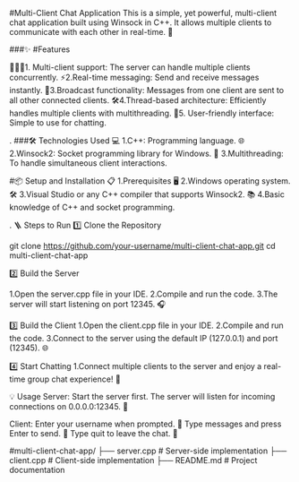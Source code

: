
#Multi-Client Chat Application
This is a simple, yet powerful, multi-client chat application built using Winsock in C++. It allows multiple clients to communicate with each other in real-time. 🚀


###✨ #Features

🧑‍🤝‍🧑1. Multi-client support: The server can handle multiple clients concurrently.
⚡2.Real-time messaging: Send and receive messages instantly.
📣3.Broadcast functionality: Messages from one client are sent to all other connected clients.
🛠️4.Thread-based architecture: Efficiently handles multiple clients with multithreading.
💬5. User-friendly interface: Simple to use for chatting.

.
###🛠️ Technologies Used
💻 1.C++: Programming language.
🌐 2.Winsock2: Socket programming library for Windows.
🧵 3.Multithreading: To handle simultaneous client interactions.



#📦 Setup and Installation
📋 1.Prerequisites
🖥️ 2.Windows operating system.
🛠️ 3.Visual Studio or any C++ compiler that supports Winsock2.
📚 4.Basic knowledge of C++ and socket programming.

.
🪜 Steps to Run
1️⃣ Clone the Repository

git clone https://github.com/your-username/multi-client-chat-app.git
cd multi-client-chat-app

2️⃣ Build the Server

1.Open the server.cpp file in your IDE.
2.Compile and run the code.
3.The server will start listening on port 12345. 🎧

3️⃣ Build the Client
1.Open the client.cpp file in your IDE.
2.Compile and run the code.
3.Connect to the server using the default IP (127.0.0.1) and port (12345). 🌐

4️⃣ Start Chatting
1.Connect multiple clients to the server and enjoy a real-time group chat experience! 🎉

💡 Usage
Server:
Start the server first.
The server will listen for incoming connections on 0.0.0.0:12345. 🎯


Client:
Enter your username when prompted. 📝
Type messages and press Enter to send. 💌
Type quit to leave the chat. 🛑
 

#multi-client-chat-app/
├── server.cpp       # Server-side implementation
├── client.cpp       # Client-side implementation
├── README.md        # Project documentation


